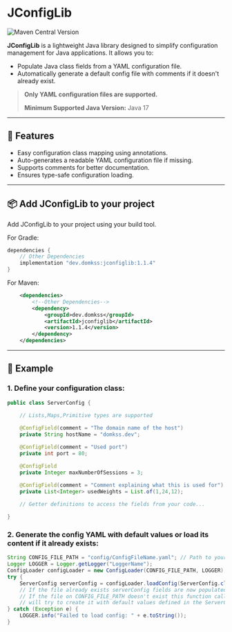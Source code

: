 # JConfigLib

![Maven Central Version](https://img.shields.io/maven-central/v/dev.domkss/jconfiglib)

**JConfigLib** is a lightweight Java library designed to simplify configuration management for Java applications. It allows you to:

- Populate Java class fields from a YAML configuration file.
- Automatically generate a default config file with comments if it doesn't already exist.

>  **Only YAML configuration files are supported.**
>
> **Minimum Supported Java Version:** Java 17

---

## 🔧 Features

- Easy configuration class mapping using annotations.
- Auto-generates a readable YAML configuration file if missing.
- Supports comments for better documentation.
- Ensures type-safe configuration loading.

---

## 📦 Add JConfigLib to your project

Add JConfigLib to your project using your build tool.

For Gradle:
```groovy
dependencies {
    // Other Dependencies
    implementation "dev.domkss:jconfiglib:1.1.4"
}
```
For Maven:
```xml
    <dependencies>
        <!--Other Dependencies-->
        <dependency>
            <groupId>dev.domkss</groupId>
            <artifactId>jconfiglib</artifactId>
            <version>1.1.4</version>
        </dependency>
    </dependencies>
```


---

## 🧪 Example

### 1. Define your configuration class:

```java
public class ServerConfig {

    // Lists,Maps,Primitive types are supported
    
    @ConfigField(comment = "The domain name of the host")
    private String hostName = "domkss.dev";

    @ConfigField(comment = "Used port")
    private int port = 80;

    @ConfigField
    private Integer maxNumberOfSessions = 3;

    @ConfigField(comment = "Comment explaining what this is used for")
    private List<Integer> usedWeights = List.of(1,24,12);
    
    // Getter definitions to access the fields from your code...

}
```
### 2. Generate the config YAML with default values or load its content if it already exists:
```java
String CONFIG_FILE_PATH = "config/ConfigFileName.yaml"; // Path to your config file location
Logger LOGGER = Logger.getLogger("LoggerName");
ConfigLoader configLoader = new ConfigLoader(CONFIG_FILE_PATH, LOGGER);
try {
    ServerConfig serverConfig = configLoader.loadConfig(ServerConfig.class);
    // If the file already exists serverConfig fields are now populated from the YAML file
    // If the file on CONFIG_FILE_PATH doesn't exist this function call 
    // will try to create it with default values defined in the ServerConfig.class
} catch (Exception e) {
    LOGGER.info("Failed to load config: " + e.toString());
}
```
